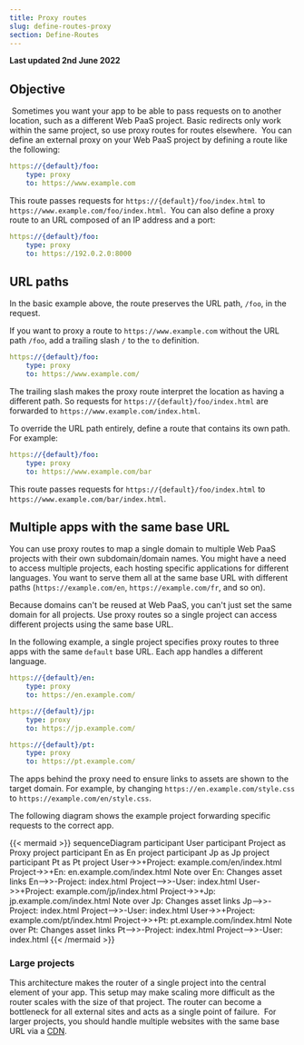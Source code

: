 ```yaml
---
title: Proxy routes
slug: define-routes-proxy
section: Define-Routes
---
```


**Last updated 2nd June 2022**


## Objective  

​
Sometimes you want your app to be able to pass requests on to another location,
such as a different Web PaaS project.
Basic redirects only work within the same project, so use proxy routes for routes elsewhere.
​
You can define an external proxy on your Web PaaS project by defining a route like the following:

```yaml {location=".platform/routes.yaml"}
https://{default}/foo:
    type: proxy
    to: https://www.example.com
```

This route passes requests for `https://{default}/foo/index.html` to `https://www.example.com/foo/index.html`.
​
You can also define a proxy route to an URL composed of an IP address and a port:

```yaml {location=".platform/routes.yaml"}
https://{default}/foo:
    type: proxy
    to: https://192.0.2.0:8000
```

## URL paths

In the basic example above, the route preserves the URL path, `/foo`, in the request.

If you want to proxy a route to `https://www.example.com` without the URL path `/foo`,
add a trailing slash `/` to the `to` definition.

```yaml {location=".platform/routes.yaml"}
https://{default}/foo:
    type: proxy
    to: https://www.example.com/
```

The trailing slash makes the proxy route interpret the location as having a different path.
So requests for `https://{default}/foo/index.html` are forwarded to `https://www.example.com/index.html`.

To override the URL path entirely, define a route that contains its own path.
For example:

```yaml {location=".platform/routes.yaml"}
https://{default}/foo:
    type: proxy
    to: https://www.example.com/bar
```

This route passes requests for `https://{default}/foo/index.html` to `https://www.example.com/bar/index.html`.

## Multiple apps with the same base URL

You can use proxy routes to map a single domain to multiple Web PaaS projects with their own subdomain/domain names.
You might have a need to access multiple projects, each hosting specific applications for different languages.
You want to serve them all at the same base URL with different paths
(`https://example.com/en`, `https://example.com/fr`, and so on).

Because domains can't be reused at Web PaaS, you can't just set the same domain for all projects.
Use proxy routes so a single project can access different projects using the same base URL.

In the following example, a single project specifies proxy routes to three apps with the same `default` base URL.
Each app handles a different language.

```yaml {location=".platform/routes.yaml"}
https://{default}/en:
    type: proxy
    to: https://en.example.com/

https://{default}/jp:
    type: proxy
    to: https://jp.example.com/

https://{default}/pt:
    type: proxy
    to: https://pt.example.com/
```

The apps behind the proxy need to ensure links to assets are shown to the target domain.
For example, by changing `https://en.example.com/style.css` to `https://example.com/en/style.css`.

The following diagram shows the example project forwarding specific requests to the correct app.

<!-- vale off -->
{{< mermaid >}}
sequenceDiagram
    participant User
    participant Project as Proxy project
    participant En as En project
    participant Jp as Jp project
    participant Pt as Pt project
    User->>+Project: example.com/en/index.html
    Project->>+En: en.example.com/index.html
    Note over En: Changes asset links
    En-->>-Project: index.html
    Project-->>-User: index.html
    User->>+Project: example.com/jp/index.html
    Project->>+Jp: jp.example.com/index.html
    Note over Jp: Changes asset links
    Jp-->>-Project: index.html
    Project-->>-User: index.html
    User->>+Project: example.com/pt/index.html
    Project->>+Pt: pt.example.com/index.html
    Note over Pt: Changes asset links
    Pt-->>-Project: index.html
    Project-->>-User: index.html
{{< /mermaid >}}
<!-- vale on -->

### Large projects

This architecture makes the router of a single project into the central element of your app.
This setup may make scaling more difficult as the router scales with the size of that project.
The router can become a bottleneck for all external sites and acts as a single point of failure.
​
For larger projects, you should handle multiple websites with the same base URL via a [CDN](../domains/cdn/_index.md).
